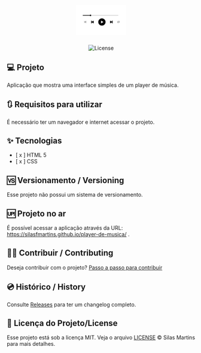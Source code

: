 <h1 align="center">
  <img alt="Player de Música" height="80" title="Player de Música" src="./image.png" />
</h1>

<p align="center">
  <img alt="License" src="https://img.shields.io/github/license/silasfmartins/player-de-musica">
</p>

## 💻 Projeto
Aplicação que mostra uma interface simples de um player de música.

## 🔃 Requisitos para utilizar

É necessário ter um navegador e internet acessar o projeto.

## ✨ Tecnologias

-   [ x ] HTML 5
-   [ x ] CSS

## 🆚 Versionamento / Versioning

Esse projeto não possui um sistema de versionamento.

## 🆙 Projeto no ar

É possível acessar a aplicação através da URL: https://silasfmartins.github.io/player-de-musica/ .

## 👨‍💻 Contribuir / Contributing

Deseja contribuir com o projeto? [Passo a passo para contribuir](https://github.com/silasfmartins/player-de-musica/blob/master/Contributing.md)

## 💿 Histórico / History

Consulte [Releases](https://github.com/silasfmartins/player-de-musica/releases) para ter um changelog completo.

## 📄 Licença do Projeto/License

Esse projeto está sob a licença MIT. Veja o arquivo [LICENSE](https://github.com/silasfmartins/player-de-musica/blob/main/LICENSE) © Silas Martins para mais detalhes.

<br />
